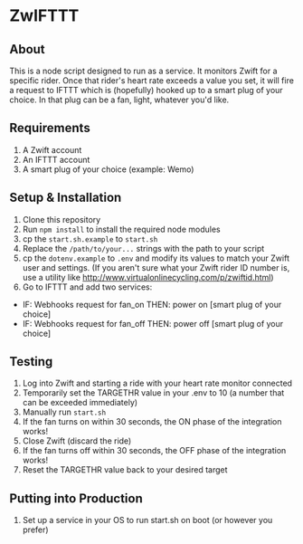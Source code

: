 # ZwIFTTT


## About
This is a node script designed to run as a service. It monitors Zwift for a specific rider. Once that rider's heart rate exceeds a value you set, it will fire a request to IFTTT which is (hopefully) hooked up to a smart plug of your choice. In that plug can be a fan, light, whatever you'd like.

## Requirements
1) A Zwift account
2) An IFTTT account
3) A smart plug of your choice (example: Wemo)

## Setup & Installation
1) Clone this repository
2) Run ```npm install``` to install the required node modules
3) cp the ```start.sh.example``` to ```start.sh```
4) Replace the ```/path/to/your...``` strings with the path to your script
5) cp the ```dotenv.example``` to ```.env``` and modify its values to match your Zwift user and settings. (If you aren't sure what your Zwift rider ID number is, use a utility like http://www.virtualonlinecycling.com/p/zwiftid.html)
6) Go to IFTTT and add two services:
- IF: Webhooks request for fan_on THEN: power on [smart plug of your choice]
- IF: Webhooks request for fan_off THEN: power off [smart plug of your choice]

## Testing
1) Log into Zwift and starting a ride with your heart rate monitor connected
2) Temporarily set the TARGETHR value in your .env to 10 (a number that can be exceeded immediately)
3) Manually run ```start.sh```
4) If the fan turns on within 30 seconds, the ON phase of the integration works!
5) Close Zwift (discard the ride)
6) If the fan turns off within 30 seconds, the OFF phase of the integration works!
7) Reset the TARGETHR value back to your desired target

## Putting into Production
1) Set up a service in your OS to run start.sh on boot (or however you prefer)
